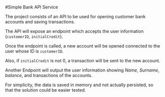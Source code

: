 #Simple Bank API Service

The project consists of an API to be used for opening customer bank accounts and saving transactions.

The API will expose an endpoint which accepts the user information (`customerID`, `initialCredit`).

Once the endpoint is called, a new account will be opened connected to the user whose ID is `customerID`.

Also, if `initialCredit` is not 0, a transaction will be sent to the new account.

Another Endpoint will output the user information showing _Name_, _Surname_, _balance_, and transactions of the accounts.

For simplicity, the data is saved in memory and not actually persisted, so that the solution could be easier tested.
